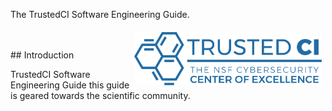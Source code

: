 <!--
.. title: INTRODUCTION
.. slug: introduction
.. tags: TrustedCI Software Engineering Guide introduction
.. category: 
.. link: /index.html
.. pretty_url: False
.. description: TrustedCI Software Engineering Guide this guide is geared towards the scientific community who has to write or maintain software. introduction 
.. type: text
-->

The TrustedCI Software Engineering Guide.

<img src="/TrustedCI_logo_blue_web.svg" width=300px alt="Trusted CI logo" style="float: right; margin: 0.4em;" />
<br>
<br>
## Introduction 

TrustedCI Software Engineering Guide this guide is geared towards the scientific community.
